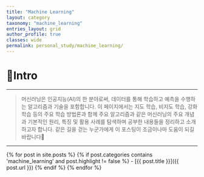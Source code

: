 ```yaml
---
title: "Machine Learning"
layout: category
taxonomy: "machine_learning"
entries_layout: grid
author_profile: true
classes: wide
permalink: personal_study/machine_learning/
---
```


# 📌Intro
---
> 머신러닝은 인공지능(AI)의 한 분야로써, 데이터를 통해 학습하고 예측을 수행하는 알고리즘과 기술을 포함합니다. 이 페이지에서는 지도 학습, 비지도 학습, 강화 학습 등의 주요 학습 방법론과 함께 주요 알고리즘과 같은 머신러닝의 주요 개념과 기본적인 원리, 특징 및 활용 사례를 탐색하며 공부한 내용들을 정리하고 소개하고자 합니다. 같은 길을 걷는 누군가에게 이 포스팅이 조금이나마 도움이 되길 바랍니다🙏

---

{% for post in site.posts %}
  {% if post.categories contains 'machine_learning' and post.highlight != false %}
    - [{{ post.title }}]({{ post.url }})
  {% endif %}
{% endfor %}

